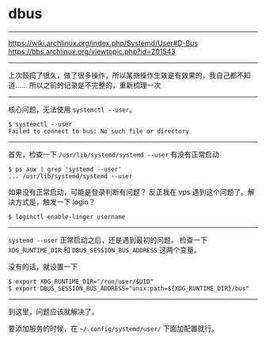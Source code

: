 # dbus

---

https://wiki.archlinux.org/index.php/Systemd/User#D-Bus
https://bbs.archlinux.org/viewtopic.php?id=201543

---

上次鼓捣了很久，做了很多操作，所以某些操作生效是有效果的，我自己都不知道……
所以之前的记录是不完整的，重新梳理一次

---

核心问题，无法使用 `systemctl --user`。

```
$ systemctl --user
Failed to connect to bus: No such file or directory
```

---

首先，检查一下 `/usr/lib/systemd/systemd --user` 有没有正常启动

```
$ ps aux | grep 'systemd --user'
... /usr/lib/systemd/systemd --user
```

如果没有正常启动，可能是登录判断有问题？
反正我在 vps 遇到这个问题了。解决方式是，触发一下 login？

```
$ loginctl enable-linger username
```

---

`systemd --user` 正常启动之后，还是遇到最初的问题。
检查一下 `XDG_RUNTIME_DIR` 和 `DBUS_SESSION_BUS_ADDRESS` 这两个变量。

没有的话，就设置一下

```
$ export XDG_RUNTIME_DIR="/run/user/$UID"
$ export DBUS_SESSION_BUS_ADDRESS="unix:path=${XDG_RUNTIME_DIR}/bus"
```

---

到这里，问题应该就解决了。

要添加服务的时候，在 `~/.config/systemd/user/` 下面加配置就行。
